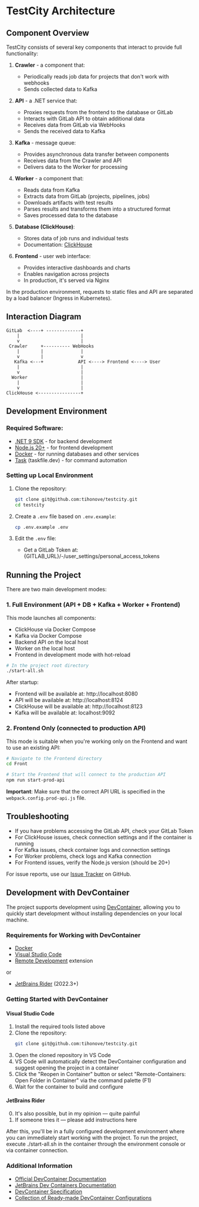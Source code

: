 # TestCity Architecture

## Component Overview

TestCity consists of several key components that interact to provide full functionality:

1. **Crawler** - a component that:
   - Periodically reads job data for projects that don't work with webhooks
   - Sends collected data to Kafka

2. **API** - a .NET service that:
   - Proxies requests from the frontend to the database or GitLab
   - Interacts with GitLab API to obtain additional data
   - Receives data from GitLab via WebHooks
   - Sends the received data to Kafka

3. **Kafka** - message queue:
   - Provides asynchronous data transfer between components
   - Receives data from the Crawler and API
   - Delivers data to the Worker for processing

4. **Worker** - a component that:
   - Reads data from Kafka
   - Extracts data from GitLab (projects, pipelines, jobs)
   - Downloads artifacts with test results
   - Parses results and transforms them into a structured format
   - Saves processed data to the database

5. **Database (ClickHouse)**:
   - Stores data of job runs and individual tests
   - Documentation: [ClickHouse](https://clickhouse.com/docs)

6. **Frontend** - user web interface:
   - Provides interactive dashboards and charts
   - Enables navigation across projects
   - In production, it's served via Nginx

In the production environment, requests to static files and API are separated by a load balancer (Ingress in Kubernetes).

## Interaction Diagram

```
GitLab  <----+ -------------+
    |                       |
    v                       |
 Crawler     +---------- WebHooks
    |        |              |
    v        |              v
   Kafka <---+             API <----> Frontend <----> User
    |                       |
    v                       |
  Worker                    |
    |                       |
    v                       |
ClickHouse <----------------+
```

## Development Environment

### Required Software:

- [.NET 9 SDK](https://dotnet.microsoft.com/download/dotnet/9.0) - for backend development
- [Node.js 20+](https://nodejs.org/en/download/) - for frontend development
- [Docker](https://www.docker.com/products/docker-desktop/) - for running databases and other services
- [Task](https://taskfile.dev/installation/) (taskfile.dev) - for command automation

### Setting up Local Environment

1. Clone the repository:
   ```bash
   git clone git@github.com:tihonove/testcity.git
   cd testcity
   ```

2. Create a `.env` file based on `.env.example`:
   ```bash
   cp .env.example .env
   ```

3. Edit the `.env` file:
   - Get a GitLab Token at: {GITLAB_URL}/-/user_settings/personal_access_tokens

## Running the Project

There are two main development modes:

### 1. Full Environment (API + DB + Kafka + Worker + Frontend)

This mode launches all components:
- ClickHouse via Docker Compose
- Kafka via Docker Compose
- Backend API on the local host
- Worker on the local host
- Frontend in development mode with hot-reload

```bash
# In the project root directory
./start-all.sh
```

After startup:
- Frontend will be available at: http://localhost:8080
- API will be available at: http://localhost:8124
- ClickHouse will be available at: http://localhost:8123
- Kafka will be available at: localhost:9092

### 2. Frontend Only (connected to production API)

This mode is suitable when you're working only on the Frontend and want to use an existing API:

```bash
# Navigate to the Frontend directory
cd Front

# Start the Frontend that will connect to the production API
npm run start-prod-api
```

**Important**: Make sure that the correct API URL is specified in the `webpack.config.prod-api.js` file.

## Troubleshooting

- If you have problems accessing the GitLab API, check your GitLab Token
- For ClickHouse issues, check connection settings and if the container is running
- For Kafka issues, check container logs and connection settings
- For Worker problems, check logs and Kafka connection
- For Frontend issues, verify the Node.js version (should be 20+)

For issue reports, use our [Issue Tracker](https://github.com/tihonove/testcity/issues) on GitHub.

## Development with DevContainer

The project supports development using [DevContainer](https://containers.dev/), allowing you to quickly start development without installing dependencies on your local machine.

### Requirements for Working with DevContainer

- [Docker](https://www.docker.com/products/docker-desktop/)
- [Visual Studio Code](https://code.visualstudio.com/)
- [Remote Development](https://marketplace.visualstudio.com/items?itemName=ms-vscode-remote.vscode-remote-extensionpack) extension

or

- [JetBrains Rider](https://www.jetbrains.com/rider/) (2022.3+)

### Getting Started with DevContainer

#### Visual Studio Code

1. Install the required tools listed above
2. Clone the repository:
   ```bash
   git clone git@github.com:tihonove/testcity.git
   ```
3. Open the cloned repository in VS Code
4. VS Code will automatically detect the DevContainer configuration and suggest opening the project in a container
5. Click the "Reopen in Container" button or select "Remote-Containers: Open Folder in Container" via the command palette (F1)
6. Wait for the container to build and configure

#### JetBrains Rider

0. It's also possible, but in my opinion — quite painful
1. If someone tries it — please add instructions here

After this, you'll be in a fully configured development environment where you can immediately start working with the project. To run the project, execute ./start-all.sh in the container through the environment console or via container connection.

### Additional Information

- [Official DevContainer Documentation](https://code.visualstudio.com/docs/devcontainers/containers)
- [JetBrains Dev Containers Documentation](https://www.jetbrains.com/help/rider/dev-environments-devcontainers.html)
- [DevContainer Specification](https://containers.dev/)
- [Collection of Ready-made DevContainer Configurations](https://github.com/microsoft/vscode-dev-containers)